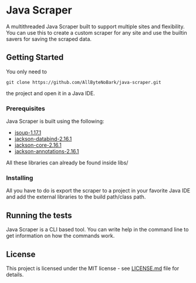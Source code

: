 # Java Scraper

A multithreaded Java Scraper built to support multiple sites and flexibility. You can use this to create a custom scraper for any site and use the builtin savers for saving the scraped data.

## Getting Started

You only need to
```
git clone https://github.com/AllByteNoBark/java-scraper.git
```
the project and open it in a Java IDE.

### Prerequisites

Java Scraper is built using the following:
- [jsoup-1.17.1](https://jsoup.org/)
- [jackson-databind-2.16.1](https://mvnrepository.com/artifact/com.fasterxml.jackson.core/jackson-databind)
- [jackson-core-2.16.1](https://mvnrepository.com/artifact/com.fasterxml.jackson.core/jackson-databind)
- [jackson-annotations-2.16.1](https://mvnrepository.com/artifact/com.fasterxml.jackson.core/jackson-annotations)

All these libraries can already be found inside libs/

### Installing

All you have to do is export the scraper to a project in your favorite Java IDE and add the external libraries to the build path/class path.

## Running the tests

Java Scraper is a CLI based tool. You can write help in the command line to get information on how the commands work.

## License

This project is licensed under the MIT license - see [LICENSE.md](LICENSE.md) file for details.